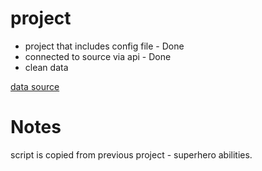# project

* project that includes config file - Done
* connected to source via api - Done
* clean data

[data source](https://www.kaggle.com/datasets/abhishekdave9/digital-habits-vs-mental-health-dataset)

# Notes
script is copied from previous project - superhero abilities.